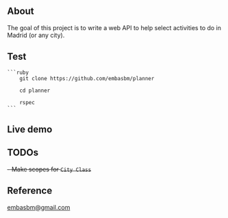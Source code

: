 ## About

The goal of this project is to write a web API to help select activities to do in Madrid (or any city).

## Test

    ```ruby
        git clone https://github.com/embasbm/planner

        cd planner

        rspec
    ```
## Live demo

## TODOs

~~- Make scopes for ```City Class```~~

## Reference
embasbm@gmail.com
